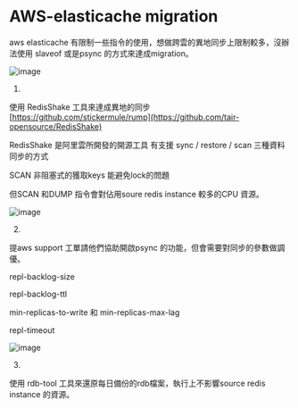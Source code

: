 # AWS-elasticache migration 

aws elasticache 有限制一些指令的使用，想做跨雲的異地同步上限制較多，沒辦法使用 slaveof 或是psync 的方式來達成migration。

![image](https://github.com/lkk147852/redis-migration-tool/assets/23359795/83d92eb8-9cec-4733-8c4c-beedf1866765)


1.

使用 RedisShake 工具來達成異地的同步  [https://github.com/stickermule/rump](https://github.com/tair-opensource/RedisShake)

RedisShake 是阿里雲所開發的開源工具 有支援 sync / restore / scan 三種資料同步的方式

SCAN 非阻塞式的獲取keys 能避免lock的問題

但SCAN 和DUMP 指令會對佔用soure redis instance 較多的CPU 資源。

![image](https://github.com/lkk147852/redis-migration-tool/assets/23359795/facc6959-b74a-4028-8e68-4048451a649c)


2.

提aws support 工單請他們協助開啟psync 的功能，但會需要對同步的參數做調優。

repl-backlog-size 

repl-backlog-ttl

min-replicas-to-write 和 min-replicas-max-lag

repl-timeout


![image](https://github.com/lkk147852/redis-migration-tool/assets/23359795/92cdaab3-5f79-478c-8912-93847286932a)


3. 
使用 rdb-tool 工具來還原每日備份的rdb檔案，執行上不影響source redis instance 的資源。


